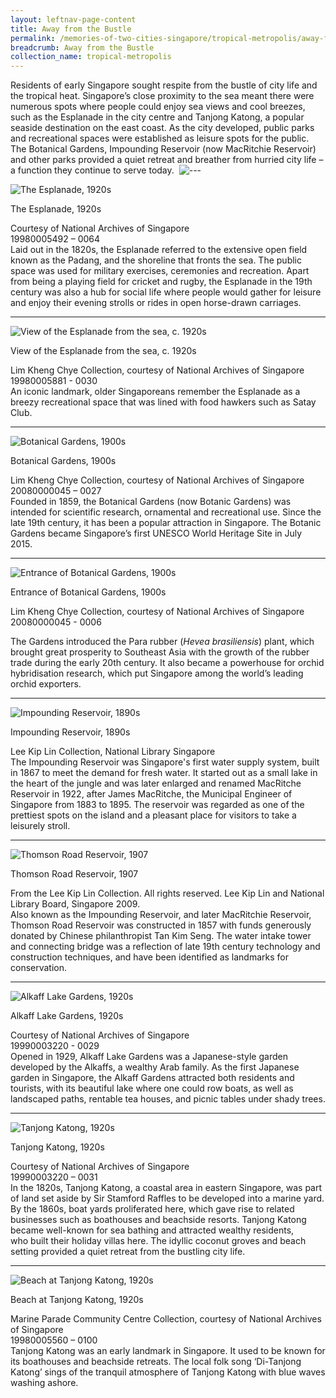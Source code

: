 ```yaml
---
layout: leftnav-page-content
title: Away from the Bustle
permalink: /memories-of-two-cities-singapore/tropical-metropolis/away-from-the-bustle/
breadcrumb: Away from the Bustle
collection_name: tropical-metropolis
---
```


Residents of early Singapore sought respite from the bustle of city life and the tropical heat. Singapore’s close proximity to the sea meant there were numerous spots where people could enjoy sea views and cool breezes, such as the Esplanade in the city centre and Tanjong Katong, a popular seaside destination on the east coast. As the city developed, public parks and recreational spaces were established as leisure spots for the public. The Botanical Gardens, Impounding Reservoir (now MacRitchie Reservoir) and other parks provided a quiet retreat and breather from hurried city life – a function they continue to serve today. 
![---](/images/partition.jpg)


![The Esplanade, 1920s](/images/Sub3-1-Esplanade.jpg)
<div class="custom-caption">
<div><p>The Esplanade, 1920s</p></div>
<div>Courtesy of National Archives of Singapore</div>
<div>19980005492 – 0064</div>
</div>
Laid out in the 1820s, the Esplanade referred to the extensive open field known as the Padang, and the shoreline that fronts the sea. The public space was used for military exercises, ceremonies and recreation. Apart from being a playing field for cricket and rugby, the Esplanade in the 19th century was also a hub for social life where people would gather for leisure and enjoy their evening strolls or rides in open horse-drawn carriages.

<hr>

![View of the Esplanade from the sea, c. 1920s](/images/Sub3-2-The-Esplanade.jpg)
<div class="custom-caption">
<div><p>View of the Esplanade from the sea, c. 1920s</p></div>
<div>Lim Kheng Chye Collection, courtesy of National Archives of Singapore</div>
<div>19980005881 - 0030</div>
</div>
An iconic landmark, older Singaporeans remember the Esplanade as a breezy recreational space that was lined with food hawkers such as Satay Club.

<hr>

![Botanical Gardens, 1900s](/images/Sub3-3.jpg)
<div class="custom-caption">
<div><p>Botanical Gardens, 1900s</p></div>
<div>Lim Kheng Chye Collection, courtesy of National Archives of Singapore</div>
<div>20080000045 – 0027</div>
</div>
Founded in 1859, the Botanical Gardens (now Botanic Gardens) was intended for scientific research, ornamental and recreational use. Since the late 19th century, it has been a popular attraction in Singapore. The Botanic Gardens became Singapore’s first UNESCO World Heritage Site in July 2015.

<hr>

![Entrance of Botanical Gardens, 1900s](/images/Sub3-4-Entrance-Botanical-Garden.jpg)
<div class="custom-caption">
<div><p>Entrance of Botanical Gardens, 1900s</p></div>
<div>Lim Kheng Chye Collection, courtesy of National Archives of Singapore</div>
<div>20080000045 - 0006</div>
</div>

The Gardens introduced the Para rubber (_Hevea brasiliensis_) plant, which brought great prosperity to Southeast Asia with the growth of the rubber trade during the early 20th century. It also became a powerhouse for orchid hybridisation research, which put Singapore among the world’s leading orchid exporters.

<hr>

![Impounding Reservoir, 1890s](/images/Sub3-5-The-Water-Works.jpg)
<div class="custom-caption">
<div><p>Impounding Reservoir, 1890s</p></div>
<div>Lee Kip Lin Collection, National Library Singapore</div>
</div>
The Impounding Reservoir was Singapore's first water supply system, built in 1867 to meet the demand for fresh water. It started out as a small lake in the heart of the jungle and was later enlarged and renamed MacRitche Reservoir in 1922, after James MacRitche, the Municipal Engineer of Singapore from 1883 to 1895. The reservoir was regarded as one of the prettiest spots on the island and a pleasant place for visitors to take a leisurely stroll.
 
<hr>

![Thomson Road Reservoir, 1907](/images/Sub3-6.jpg)
<div class="custom-caption">
<div><p>Thomson Road Reservoir, 1907</p></div>
<div>From the Lee Kip Lin Collection. All rights reserved. Lee Kip Lin and National Library Board, Singapore 2009.</div>
</div>
Also known as the Impounding Reservoir, and later MacRitchie Reservoir, Thomson Road Reservoir was constructed in 1857 with funds generously donated by Chinese philanthropist Tan Kim Seng. The water intake tower and connecting bridge was a reflection of late 19th century technology and construction techniques, and have been identified as landmarks for conservation. 

<hr>

![Alkaff Lake Gardens, 1920s](/images/Sub3-7-Alkaff-Garden.jpg)
<div class="custom-caption">
<div><p>Alkaff Lake Gardens, 1920s</p></div>
<div>Courtesy of National Archives of Singapore</div>
<div>19990003220 - 0029</div>
</div>
Opened in 1929, Alkaff Lake Gardens was a Japanese-style garden developed by the Alkaffs, a wealthy Arab family. As the first Japanese garden in Singapore, the Alkaff Gardens attracted both residents and tourists, with its beautiful lake where one could row boats, as well as landscaped paths, rentable tea houses, and picnic tables under shady trees.

<hr>

![Tanjong Katong, 1920s](/images/Sub3-8-Tanjong-Katong-Singapore.jpg)
<div class="custom-caption">
<div><p>Tanjong Katong, 1920s</p></div>
<div>Courtesy of National Archives of Singapore</div>
<div>19990003220 – 0031</div>
</div>
In the 1820s, Tanjong Katong, a coastal area in eastern Singapore, was part of land set aside by Sir Stamford Raffles to be developed into a marine yard. By the 1860s, boat yards proliferated here, which gave rise to related businesses such as boathouses and beachside resorts. Tanjong Katong became well-known for sea bathing and attracted wealthy residents, who built their holiday villas here. The idyllic coconut groves and beach setting provided a quiet retreat from the bustling city life.
 
<hr>

![Beach at Tanjong Katong, 1920s](/images/Sub3-9.jpg)
<div class="custom-caption">
<div><p>Beach at Tanjong Katong, 1920s</p></div>
<div>Marine Parade Community Centre Collection, courtesy of National Archives of Singapore</div>
<div>19980005560 – 0100</div>
</div>
Tanjong Katong was an early landmark in Singapore. It used to be known for its boathouses and beachside retreats. The local folk song ‘Di-Tanjong Katong’ sings of the tranquil atmosphere of Tanjong Katong with blue waves washing ashore.

